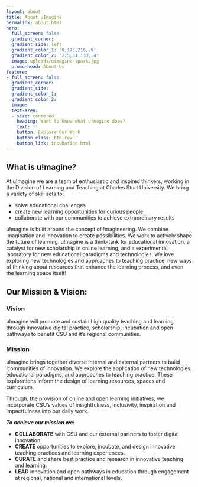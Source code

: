 ```yaml
---
layout: about
title: About uImagine
permalink: about.html
hero:
  full_screen: false
  gradient_corner:
  gradient_side: left
  gradient_color_1: '0,175,216,.9'
  gradient_color_2: '215,31,133,.4'
  image: uploads/uimagine-spark.jpg
  promo-head: About Us
feature:
- full_screen: false
  gradient_corner:
  gradient_side:
  gradient_color_1:
  gradient_color_2:
  image:
  text-area:
  - size: centered
    heading: Want to know what u!magine does?
    text: ''
    button: Explore Our Work
    button_class: btn-rev
    button_link: incubation.html
---
```


## What is u!magine?

At u!magine we are a team of enthusiastic and inspired thinkers, working in the Division of Learning and Teaching at Charles Sturt University. We bring a variety of skill sets to:

- solve educational challenges
- create new learning opportunities for curious people
- collaborate with our communities to achieve extraordinary results

u!magine is built around the concept of !magineering. We combine imagination and innovation to create possibilities. We work to actively shape the future of learning. u!magine is a think-tank for educational innovation, a catalyst for new scholarship in online learning, and a experimental laboratory for new educational paradigms and technologies. We love exploring new technologies and approaches to teaching practice, new ways of thinking about resources that enhance the learning process, and even the learning space itself!

## Our Mission & Vision:

### Vision

uImagine will promote and sustain high quality teaching and learning through innovative digital practice, scholarship, incubation and open pathways to benefit CSU and it’s regional communities.

### Mission

uImagine brings together diverse internal and external partners to build ‘communities of innovation. We explore the application of new technologies, educational paradigms, and approaches to teaching practice. These explorations inform the design of learning resources, spaces and curriculum.

Through, the provision of online and open learning initiatives, we incorporate CSU’s values of insightfulness, inclusivity, inspiration and impactfulness into our daily work.

**_To achieve our mission we:_**

- **COLLABORATE** with CSU and our external partners to foster digital innovation.
- **CREATE** opportunities to explore, incubate, and design innovative teaching practices and learning experiences.
- **CURATE** and share best practice and research in innovative teaching and learning.
- **LEAD** innovation and open pathways in education through engagement at regional, national and international levels.

